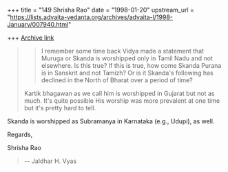 +++
title = "149 Shrisha Rao"
date = "1998-01-20"
upstream_url = "https://lists.advaita-vedanta.org/archives/advaita-l/1998-January/007940.html"

+++
[Archive link](https://lists.advaita-vedanta.org/archives/advaita-l/1998-January/007940.html)

> > I remember some time back Vidya
> > made a statement that Muruga or Skanda is worshipped only in Tamil Nadu and
> > not elsewhere. Is this true? If this is true, how come Skanda Purana is in
> > Sanskrit and not Tamizh? Or is it Skanda's following has declined in the
> > North of Bharat over a period of time?
>
> Kartik bhagawan as we call him is worshipped in Gujarat but not as much.
> It's quite possible His worship was more prevalent at one time but it's
> pretty hard to tell.

Skanda is worshipped as Subramanya in Karnataka (e.g., Udupi), as well.

Regards,

Shrisha Rao

> --
> Jaldhar H. Vyas <jaldhar at braincells.com>

